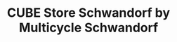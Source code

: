 ---
title: "CUBE Store Schwandorf by Multicycle Schwandorf"
url: /schwandorf/cube-store-schwandorf-by-multicycle-schwandorf/
shop: Fahrrad
---